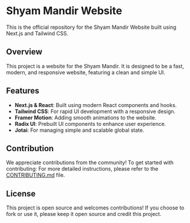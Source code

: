 # Shyam Mandir Website

This is the official repository for the Shyam Mandir Website built using Next.js and Tailwind CSS.

## Overview

This project is a website for the Shyam Mandir. It is designed to be a fast, modern, and responsive website, featuring a clean and simple UI.

## Features

- **Next.js & React**: Built using modern React components and hooks.
- **Tailwind CSS**: For rapid UI development with a responsive design.
- **Framer Motion**: Adding smooth animations to the website.
- **Radix UI**: Prebuilt UI components to enhance user experience.
- **Jotai**: For managing simple and scalable global state.

## Contribution
We appreciate contributions from the community! To get started with contributing:
For more detailed instructions, please refer to the [CONTRIBUTING.md](./CONTRIBUTING.md) file.

## License
This project is open source and welcomes contributions! If you choose to fork or use it, please keep it open source and credit this project.
